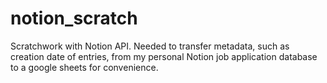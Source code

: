 # notion_scratch

Scratchwork with Notion API. Needed to transfer metadata, such as creation date of entries, from my personal Notion job application database to a google sheets for convenience.